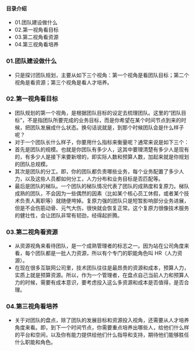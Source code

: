 #### 目录介绍
- 01.团队建设做什么
- 02.第一视角看目标
- 03.第二视角看资源
- 04.第三视角看培养




### 01.团队建设做什么
- 只是探讨团队规划，主要从如下三个视角：第一个视角是看团队目标；第二个视角是看资源；第三个视角是看人才培养。



### 02.第一视角看目标
- 团队规划的第一个视角，是根据团队目标的设定去梳理团队。这里的“团队目标”，不是指团队所要完成的业务目标，而是你希望在某个时间节点到来的时候，把团队发展成什么状态。换句话说就是，到那个时候团队会是什么样子呢？
- 对于一个团队长什么样子，你要用什么指标来衡量呢？通常来说是如下三个：
- 首先是团队的规模。也就是你团队有多少人，这其中要理清楚有多少人是现有的，有多少人是接下来要新增的，即实际人数和预算人数，加起来就是你规划的团队总规模。
- 其次是团队的分工。即，你的团队都负责哪些业务，每个业务配置了多少人力，以及这些人员都如何分工，人力分布和业务目标是否匹配等。
- 最后是团队的梯队。一个团队的梯队情况代表了团队的成熟度和复原力。梯队成熟的团队，不会因为一些偶然的因素（比如某个核心员工休假，或者某个技术负责人离职等）就随便垮掉。复原力强的团队只是短暂影响部分业务进展，但是不会伤筋动骨、元气大伤，很快就会恢复正常。这个复原力很像技术服务的健壮性，会让团队非常有韧劲，经得起折腾。




### 03.第二视角看资源
- 从资源视角来看待团队，是一个成熟管理者的标志之一。因为站在公司角度来看，每个团队都是一批人力资源，所以有个专门的职能角色叫 HR（人力资源）。
- 在现在很多互联网公司里，技术团队往往是最昂贵的资源和成本，预算人力，实质上就是预算资源。所以，作为一个管理者，在盘点自己当前人力和预算人力的时候，需要有成本意识，要考虑投入这么多资源和成本是否值得，是否合理。



### 04.第三视角看培养
- 关于对团队的盘点，除了团队的发展目标和资源投入视角，还需要从人才培养角度来看。即，到下一个时间节点，你需要重点培养出哪些人，给他们什么样的平台和空间，以及你有能力提供给他们什么指导和支持，期待他们能够胜任什么职能和角色。




















